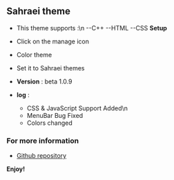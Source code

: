 ## Sahraei theme

* This theme supports :\n
   --C++
   --HTML
   --CSS
**Setup**
* Click on the manage icon 
* Color theme
* Set it to Sahraei themes


* **Version** : 
   beta 1.0.9



 * **log** :
    -  CSS & JavaScript Support Added\n
    -  MenuBar Bug Fixed
    -   Colors changed

### For more information
* [Github repository](https://github.com/Sahraeidev/VSCode-Theme)

**Enjoy!**
